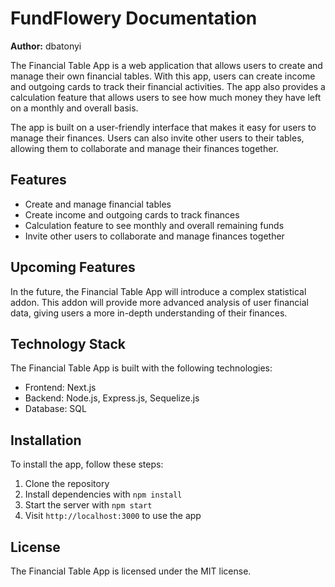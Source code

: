 # FundFlowery Documentation

**Author:** dbatonyi

The Financial Table App is a web application that allows users to create and manage their own financial tables. With this app, users can create income and outgoing cards to track their financial activities. The app also provides a calculation feature that allows users to see how much money they have left on a monthly and overall basis.

The app is built on a user-friendly interface that makes it easy for users to manage their finances. Users can also invite other users to their tables, allowing them to collaborate and manage their finances together.

## Features

- Create and manage financial tables
- Create income and outgoing cards to track finances
- Calculation feature to see monthly and overall remaining funds
- Invite other users to collaborate and manage finances together

## Upcoming Features

In the future, the Financial Table App will introduce a complex statistical addon. This addon will provide more advanced analysis of user financial data, giving users a more in-depth understanding of their finances.

## Technology Stack

The Financial Table App is built with the following technologies:

- Frontend: Next.js
- Backend: Node.js, Express.js, Sequelize.js
- Database: SQL

## Installation

To install the app, follow these steps:

1. Clone the repository
2. Install dependencies with `npm install`
3. Start the server with `npm start`
4. Visit `http://localhost:3000` to use the app

## License

The Financial Table App is licensed under the MIT license.
